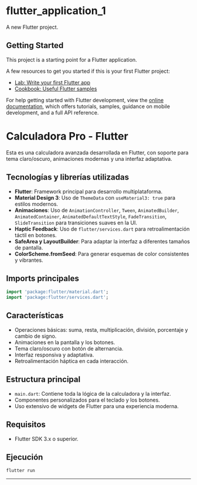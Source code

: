 # flutter_application_1

A new Flutter project.

## Getting Started

This project is a starting point for a Flutter application.

A few resources to get you started if this is your first Flutter project:

- [Lab: Write your first Flutter app](https://docs.flutter.dev/get-started/codelab)
- [Cookbook: Useful Flutter samples](https://docs.flutter.dev/cookbook)

For help getting started with Flutter development, view the
[online documentation](https://docs.flutter.dev/), which offers tutorials,
samples, guidance on mobile development, and a full API reference.

# Calculadora Pro - Flutter

Esta es una calculadora avanzada desarrollada en Flutter, con soporte para tema claro/oscuro, animaciones modernas y una interfaz adaptativa.

## Tecnologías y librerías utilizadas

- **Flutter**: Framework principal para desarrollo multiplataforma.
- **Material Design 3**: Uso de `ThemeData` con `useMaterial3: true` para estilos modernos.
- **Animaciones**: Uso de `AnimationController`, `Tween`, `AnimatedBuilder`, `AnimatedContainer`, `AnimatedDefaultTextStyle`, `FadeTransition`, `SlideTransition` para transiciones suaves en la UI.
- **Haptic Feedback**: Uso de `flutter/services.dart` para retroalimentación táctil en botones.
- **SafeArea y LayoutBuilder**: Para adaptar la interfaz a diferentes tamaños de pantalla.
- **ColorScheme.fromSeed**: Para generar esquemas de color consistentes y vibrantes.

## Imports principales

```dart
import 'package:flutter/material.dart';
import 'package:flutter/services.dart';
```

## Características

- Operaciones básicas: suma, resta, multiplicación, división, porcentaje y cambio de signo.
- Animaciones en la pantalla y los botones.
- Tema claro/oscuro con botón de alternancia.
- Interfaz responsiva y adaptativa.
- Retroalimentación háptica en cada interacción.

## Estructura principal

- `main.dart`: Contiene toda la lógica de la calculadora y la interfaz.
- Componentes personalizados para el teclado y los botones.
- Uso extensivo de widgets de Flutter para una experiencia moderna.

## Requisitos

- Flutter SDK 3.x o superior.

## Ejecución

```bash
flutter run
```

---

